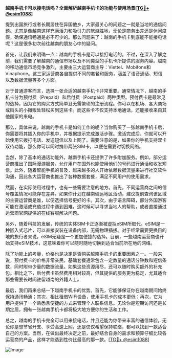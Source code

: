 **越南手机卡可以接电话吗？全面解析越南手机卡的功能与使用场景[[TG💪+ @esim1088](https://t.me/s/esim1088)]**

提到出国旅行或者长期居住在异国他乡，大家最关心的问题之一就是当地的通信问题。尤其是像越南这样充满活力和吸引力的旅游胜地，无论是商务出差还是休闲度假，确保通讯畅通是必不可少的。那么问题来了：越南的手机卡到底能不能接电话呢？这是很多初次前往越南的朋友心中的疑问。

首先，让我们来明确一点：越南的手机卡是可以接打电话的。不过，在深入了解之前，我们需要了解越南的通信市场以及不同类型的手机卡所提供的服务内容。越南的移动通信市场竞争激烈，主要由三大运营商主导：Viettel、Mobifone和Vinaphone。这三家运营商各自提供不同的套餐和服务，涵盖了语音通话、短信以及数据流量等多个方面。

对于普通游客而言，选择一张合适的越南手机卡非常重要。通常情况下，越南的手机卡分为预付费（Prepaid）和后付费（Postpaid）两种类型。预付费卡是最常见的选择，因为它的购买方式简单且无需繁琐的注册流程。你可以在机场、各大商场或街头的小摊贩处轻松买到这些卡。而这些卡不仅支持本地通话，还能接收来自其他国家的来电。

那么，具体来说，越南的手机卡是如何工作的呢？当你购买了一张越南手机卡后，你需要将其插入你的手机中，并根据提示完成激活步骤。激活完成后，你就可以开始使用它拨打电话、发送短信以及上网了。需要注意的是，如果你的手机支持双卡双待功能，那么你可以同时携带两张SIM卡，以便在需要时切换网络。

当然，除了基本的通话功能外，越南手机卡还提供了许多附加服务。例如，部分运营商推出了国际漫游服务，允许用户在国外也能使用他们的号码进行通话和收发短信。此外，随着智能手机的普及，越来越多的人开始依赖数据流量来进行社交软件沟通，因此各大运营商也推出了各种数据套餐，满足不同用户的使用需求。

然而，在实际使用过程中，也有一些需要注意的地方。首先，不同运营商之间的信号覆盖情况可能存在差异。如果你计划在越南偏远地区活动，建议提前查询该区域的主要运营商是谁，以便选择信号更好的卡。其次，由于语言障碍，部分外国游客可能在激活或充值过程中遇到困难，这时候可以寻求当地人的帮助，或者直接通过运营商官网提供的在线客服解决问题。

另外，随着科技的发展，传统的实体SIM卡正逐渐被虚拟eSIM所取代。eSIM是一种嵌入式芯片，可以直接安装在设备内部，无需物理插拔。对于经常需要更换目的地的旅行者来说，eSIM无疑是一个更加便捷的选择。目前，一些越南运营商也开始支持eSIM技术，这意味着你可以随时随地切换到适合当前所在地的网络。

除了功能上的考量，价格也是决定是否购买越南手机卡的重要因素之一。一般来说，预付费卡的价格非常亲民，基础套餐通常包含一定数量的通话分钟数和短信条数，同时附带少量的数据流量。如果这些资源用尽，还可以随时购买额外的补充包。相比之下，后付费卡虽然费用相对较高，但其提供的服务更为稳定，尤其适合那些需要长时间驻留越南的外籍人士。

最后，我们再来总结一下越南手机卡的优势。首先，它能够保证你在越南期间始终保持通讯畅通；其次，相比租借WiFi设备，使用手机卡的成本更低；再次，它为用户提供了一个熟悉且便捷的方式来管理个人联系信息。无论你是短期访问还是长期定居，拥有一张越南手机卡都将极大地方便你的生活和工作。

总之，越南的手机卡完全可以用来接电话，并且还能为你带来丰富的通信体验。无论你是想节省开支、享受高速上网，还是仅仅希望保持联络，都可以找到一款适合自己的方案。当然，在做出最终决定之前，最好结合自身的需求和预算仔细比较各运营商的产品，这样才能选到性价比最高的那一款。[[TG💪+ @esim1088](https://t.me/s/esim1088)]

![Image](https://i.postimg.cc/4NQfJmqS/Snipaste-2025-05-13-00-14-12.png)